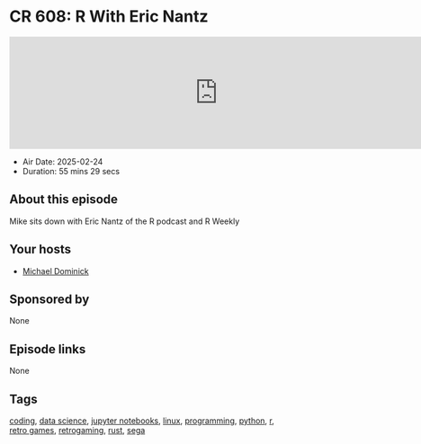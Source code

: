# CR 608: R With Eric Nantz

<iframe src="https://player.fireside.fm/v2/MLf2ZzhC+f0bJo9eX?theme=dark" width="740" height="200" frameborder="0" scrolling="no"></iframe>

* Air Date: 2025-02-24
* Duration: 55 mins 29 secs

## About this episode

Mike sits down with Eric Nantz of the R podcast and R Weekly

## Your hosts
* [Michael Dominick](https://coder.show/hosts/michael)

## Sponsored by

None



## Episode links

None



## Tags

[coding](https://coder.show/tags/coding), [data science](https://coder.show/tags/data%20science), [jupyter notebooks](https://coder.show/tags/jupyter%20notebooks), [linux](https://coder.show/tags/linux), [programming](https://coder.show/tags/programming), [python](https://coder.show/tags/python), [r](https://coder.show/tags/r), [retro games](https://coder.show/tags/retro%20games), [retrogaming](https://coder.show/tags/retrogaming), [rust](https://coder.show/tags/rust), [sega](https://coder.show/tags/sega)